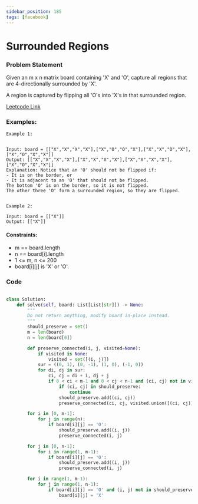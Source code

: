 ```yaml
---
sidebar_position: 185
tags: [facebook]
---
```


# Surrounded Regions

### Problem Statement

Given an m x n matrix board containing 'X' and 'O', capture all regions that are 4-directionally surrounded by 'X'.

A region is captured by flipping all 'O's into 'X's in that surrounded region.

[Leetcode Link](https://leetcode.com/problems/surrounded-regions)

### Examples:

```
Example 1:


Input: board = [["X","X","X","X"],["X","O","O","X"],["X","X","O","X"],["X","O","X","X"]]
Output: [["X","X","X","X"],["X","X","X","X"],["X","X","X","X"],["X","O","X","X"]]
Explanation: Notice that an 'O' should not be flipped if:
- It is on the border, or
- It is adjacent to an 'O' that should not be flipped.
The bottom 'O' is on the border, so it is not flipped.
The other three 'O' form a surrounded region, so they are flipped.


Example 2:

Input: board = [["X"]]
Output: [["X"]]
```

#### Constraints:

- m == board.length
- n == board[i].length
- 1 <= m, n <= 200
- board[i][j] is 'X' or 'O'.

### Code

```python title="Python Code"

class Solution:
    def solve(self, board: List[List[str]]) -> None:
        """
        Do not return anything, modify board in-place instead.
        """
        should_preserve = set()
        m = len(board)
        n = len(board[0])

        def preserve_connected(i, j, visited=None):
            if visited is None:
                visited = set([(i, j)])
            sur = ((0, 1), (0, -1), (1, 0), (-1, 0))
            for di, dj in sur:
                ci, cj = di + i, dj + j
                if 0 < ci < m-1 and 0 < cj < n-1 and (ci, cj) not in visited and board[ci][cj] == 'O':
                    if (ci, cj) in should_preserve:
                        continue
                    should_preserve.add((ci, cj))
                    preserve_connected(ci, cj, visited.union([(ci, cj)]))

        for i in [0, m-1]:
            for j in range(n):
                if board[i][j] == 'O':
                    should_preserve.add((i, j))
                    preserve_connected(i, j)

        for j in [0, n-1]:
            for i in range(1, m-1):
                if board[i][j] == 'O':
                    should_preserve.add((i, j))
                    preserve_connected(i, j)

        for i in range(1, m-1):
            for j in range(1, n-1):
                if board[i][j] == 'O' and (i, j) not in should_preserve:
                    board[i][j] = 'X'
```
